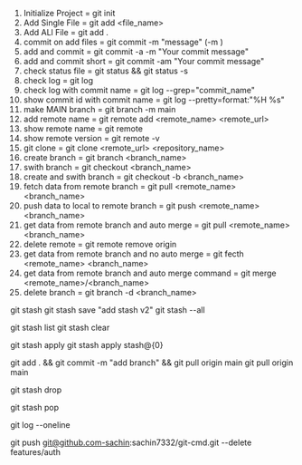    <git add                     ::::      Add file contents to the index >
   <git am                      ::::      Apply a series of patches from a mailbox >
   <git archive                 ::::      Create an archive of files from a named tree >
   <git bisect                  ::::      Use binary search to find the commit that introduced a bug >
   <git branch                  ::::      List, create, or delete branches >
   <git bundle                  ::::      Move objects and refs by archive >
   <git checkout                ::::      Switch branches or restore working tree files >
   <git cherry-pick             ::::      Apply the changes introduced by some existing commits >
   <git citool                  ::::      Graphical alternative to git-commit >
   <git clean                   ::::      Remove untracked files from the working tree >
   <git clone                   ::::      Clone a repository into a new directory >
   <git commit                  ::::      Record changes to the repository >
   <git describe                ::::      Give an object a human readable name based on an available ref >
   <git diff                    ::::      Show changes between commits, commit and working tree, etc >
   <git fetch                   ::::      Download objects and refs from another repository >
   <git format-patch            ::::      Prepare patches for e-mail submission >
   <git gc                      ::::      Cleanup unnecessary files and optimize the local repository >
   <git gitk                    ::::      The Git repository browser >
   <git grep                    ::::      Print lines matching a pattern >
   <git gui                     ::::      A portable graphical interface to Git >
   <git init                    ::::      Create an empty Git repository or reinitialize an existing one >
   <git log                     ::::      Show commit logs >
   <git maintenance             ::::      Run tasks to optimize Git repository data >
   <git merge                   ::::      Join two or more development histories together >
   <git mv                      ::::      Move or rename a file, a directory, or a symlink >
   <git notes                   ::::      Add or inspect object notes >
   <git pull                    ::::      Fetch from and integrate with another repository or a local branch >
   <git push                    ::::      Update remote refs along with associated objects >
   <git range-diff              ::::      Compare two commit ranges (e.g. two versions of a branch) >
   <git rebase                  ::::      Reapply commits on top of another base tip >
   <git reset                   ::::      Reset current HEAD to the specified state >
   <git restore                 ::::      Restore working tree files >
   <git revert                  ::::      Revert some existing commits >
   <git rm                      ::::      Remove files from the working tree and from the index >
   <git scalar                  ::::      A tool for managing large Git repositories >
   <git shortlog                ::::      Summarize 'git log' output >
   <git show                    ::::      Show various types of objects >
   <sparse-checkout             ::::      Reduce your working tree to a subset of tracked files>
   <git stash                   ::::      Stash the changes in a dirty working directory away >
   <git status                  ::::      Show the working tree status >
   <git submodule               ::::      Initialize, update or inspect submodules >
   <git switch                  ::::      Switch branches>
   <git tag                     ::::      Create, list, delete or verify a tag object signed with GPG >
   <git worktree                ::::      Manage multiple working trees >




1. Initialize Project = git init
2. Add Single File = git add  <file_name>
3. Add ALl File = git add . 
4. commit on add files = git commit -m "message" (-m <Message>)
5. add and commit = git commit -a -m "Your commit message"
6. add and commit short = git commit -am "Your commit message"
7. check status file = git status   && git status -s
8. check log = git log
9. check log with commit name = git log --grep="commit_name"
10. show commit id with commit name = git log --pretty=format:"%H %s"
11. make MAIN branch =  git branch -m main
12. add remote name = git remote add <remote_name> <remote_url>
13. show remote name = git remote
14. show remote version = git remote -v
15. git clone = git clone <remote_url> <repository_name>
16. create branch = git branch <branch_name>
17. swith branch = git checkout <branch_name>
18. create and swith branch = git checkout -b <branch_name>
19. fetch data from remote branch = git pull <remote_name> <branch_name>
19. push data to local to remote branch = git push <remote_name> <branch_name>
20. get data from remote branch and auto merge = git pull <remote_name>  <branch_name>
21. delete remote = git remote remove origin
22. get data from remote branch and no auto merge = git fecth <remote_name>  <branch_name>
22. get data from remote branch and  auto merge command = git merge <remote_name>/<branch_name>
21. delete branch = git branch -d <branch_name>












git stash
git stash save "add stash v2"
git stash --all


git stash list
git stash clear

git stash apply
git stash apply stash@{0}



git add . && git commit -m "add branch" && git pull origin main
git pull origin main

git stash drop

git stash pop



git log --oneline


git push git@github.com-sachin:sachin7332/git-cmd.git --delete features/auth

